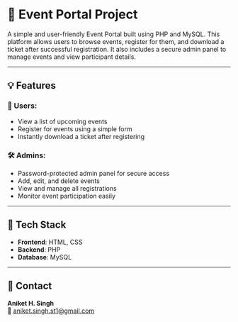 # 🎫 Event Portal Project

A simple and user-friendly Event Portal built using PHP and MySQL. This platform allows users to browse events, register for them, and download a ticket after successful registration. It also includes a secure admin panel to manage events and view participant details.

---

## 💡 Features

### 👥 Users:
- View a list of upcoming events
- Register for events using a simple form
- Instantly download a ticket after registering

### 🛠 Admins:
- Password-protected admin panel for secure access
- Add, edit, and delete events
- View and manage all registrations
- Monitor event participation easily

---

## 🧰 Tech Stack

- **Frontend**: HTML, CSS 
- **Backend**: PHP  
- **Database**: MySQL  

---

## 📩 Contact

**Aniket H. Singh**  
📧 aniket.singh.st1@gmail.com
